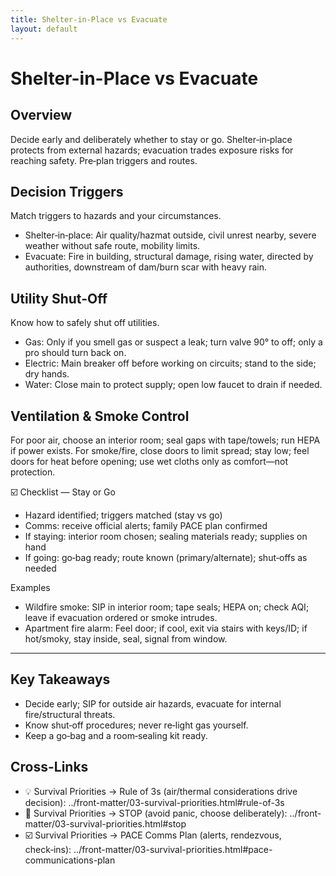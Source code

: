 ```yaml
---
title: Shelter-in-Place vs Evacuate
layout: default
---
```


# Shelter-in-Place vs Evacuate

## Overview
Decide early and deliberately whether to stay or go. Shelter‑in‑place protects from external hazards; evacuation trades exposure risks for reaching safety. Pre‑plan triggers and routes.

## Decision Triggers
Match triggers to hazards and your circumstances.

- Shelter‑in‑place: Air quality/hazmat outside, civil unrest nearby, severe weather without safe route, mobility limits.
- Evacuate: Fire in building, structural damage, rising water, directed by authorities, downstream of dam/burn scar with heavy rain.

## Utility Shut-Off
Know how to safely shut off utilities.

- Gas: Only if you smell gas or suspect a leak; turn valve 90° to off; only a pro should turn back on.
- Electric: Main breaker off before working on circuits; stand to the side; dry hands.
- Water: Close main to protect supply; open low faucet to drain if needed.

## Ventilation & Smoke Control
For poor air, choose an interior room; seal gaps with tape/towels; run HEPA if power exists. For smoke/fire, close doors to limit spread; stay low; feel doors for heat before opening; use wet cloths only as comfort—not protection.

☑️ Checklist — Stay or Go
- Hazard identified; triggers matched (stay vs go)
- Comms: receive official alerts; family PACE plan confirmed
- If staying: interior room chosen; sealing materials ready; supplies on hand
- If going: go‑bag ready; route known (primary/alternate); shut‑offs as needed

Examples
- Wildfire smoke: SIP in interior room; tape seals; HEPA on; check AQI; leave if evacuation ordered or smoke intrudes.
- Apartment fire alarm: Feel door; if cool, exit via stairs with keys/ID; if hot/smoky, stay inside, seal, signal from window.

---

## Key Takeaways
- Decide early; SIP for outside air hazards, evacuate for internal fire/structural threats.
- Know shut‑off procedures; never re‑light gas yourself.
- Keep a go‑bag and a room‑sealing kit ready.

## Cross-Links
- 💡 Survival Priorities → Rule of 3s (air/thermal considerations drive decision): ../front-matter/03-survival-priorities.html#rule-of-3s
- 📝 Survival Priorities → STOP (avoid panic, choose deliberately): ../front-matter/03-survival-priorities.html#stop
- ☑️ Survival Priorities → PACE Comms Plan (alerts, rendezvous, check‑ins): ../front-matter/03-survival-priorities.html#pace-communications-plan

